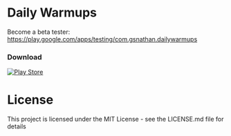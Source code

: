 # Daily Warmups
Become a beta tester: 
https://play.google.com/apps/testing/com.gsnathan.dailywarmups

### Download
[![Play Store](http://developer.android.com/images/brand/en_generic_rgb_wo_60.png)](https://play.google.com/store/apps/details?id=com.gsnathan.dailywarmups&hl=en) 

# License
This project is licensed under the MIT License - see the LICENSE.md file for details
